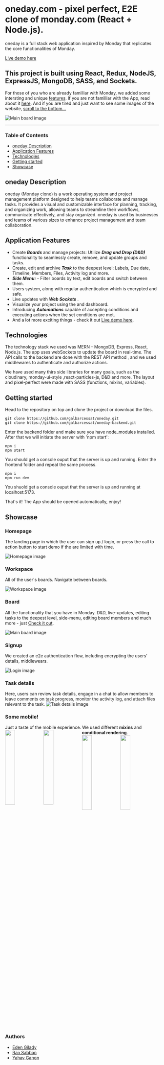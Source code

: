# oneday.com - pixel perfect, E2E clone of monday.com (React + Node.js). 

oneday is a full stack web application inspired by Monday that replicates the core functionalities of Monday.

[Live demo here](https://oneday-8mdx.onrender.com/ "oneday link")
## This project is built using React, Redux, NodeJS, ExpressJS, MongoDB, SASS, and Sockets.


For those of you who are already familliar with Monday, we added some intersting and unique [features](#application-features).
If you are not familliar with the App, read about it [here](#oneday-description).
And if you are tired and just want to see some images of the website, [scroll to the bottom...](#showcase)

![Main board image](/src/assets/img/onedayBoard.png "Board-main-page")

___

### Table of Contents
- [oneday Description](#oneday-description)
- [Application Features](#application-features)
- [Technologies](#technologies)
- [Getting started](#getting-started)
- [Showcase](#showcase)

## oneday Description
oneday (Monday clone) is a work operating system and project management platform designed to help teams collaborate and manage tasks. It provides a visual and customizable interface for planning, tracking, and organizing work, allowing teams to streamline their workflows, communicate effectively, and stay organized. oneday is used by businesses and teams of various sizes to enhance project management and team collaboration.

## Application Features
- Create ***Boards*** and manage projects: Utilize ***Drag and Drop (D&D)*** functionality to seamlessly create, remove, and update groups and tasks.
- Create, edit and archive ***Task*** to the deepest level: Labels, Due date, Timeline, Members, Files, Activity log and more.
- ***Side Menu:*** - Filter boards by text, edit boards and switch between them.
- Users system, along with regular authentication which is encrypted and safe.
- Live updates with ***Web Sockets*** .
- Visualize your project using the and dashboard.
- Introducing ***Automations*** capable of accepting conditions and executing actions when the set conditions are met.
- And a lot more exciting things - check it out [Live demo here](https://oneday-8mdx.onrender.com/ "oneday link").


## Technologies

The technology stack we used was MERN - MongoDB, Express, React, Node.js.
The app uses webSockets to update the board in real-time.
The API calls to the backend are done with the REST API method , and we used middlewares to authenticate and authorize actions.

We have used many thirs side libraries for many goals, such as the cloudinary, monday-ui-style ,react-particles-js, D&D and more.
The layout and pixel-perfect were made with SASS (functions, mixins, variables). 

## Getting started

Head to the repository on top and clone the project or download the files.

```
git clone https://github.com/galbarcessat/oneday.git
git clone https://github.com/galbarcessat/oneday-backend.git
```

Enter the backend folder and make sure you have node_modules installed. After that we will initiate the server with 'npm start':

```
npm i 
npm start
```

You should get a console ouput that the server is up and running.
Enter the frontend folder and repeat the same process.

```
npm i 
npm run dev
```

You shuold get a console ouput that the server is up and running at localhost:5173.

That's it! The App should be opened automatically, enjoy!

## Showcase

### Homepage
The landing page in which the user can sign up / login, or press the call to action button to start demo if the are limited with time.

![Homepage image](src/assets/img/onedayHomePage.png "Home-page")

### Workspace
All of the user's boards. Navigate between boards.

![Workspace image](src/assets/img/onedayBoardIndex.png "Workspace-page")

### Board
All the functionality that you have in Monday. D&D, live-updates, editing tasks to the deepest level, side-menu, editing board members and much more - just  [Check it out](https://oneday-8mdx.onrender.com/ "oneday link").

![Main board image](/src/assets/img/onedayBoard.png "Board-main-page")

### Signup
We created an e2e authentication flow, including encrypting the users' details, middlewears.

![Login image](/src/assets/img/onedayLogin.png "login-page")

### Task details
Here, users can review task details, engage in a chat to allow members to leave comments on task progress, monitor the activity log, and attach files relevant to the task.
![Task details image](/src/assets/img/onedayTaskDetails.png "task-details")



### Some mobile!
Just a taste of the mobile experience. We used different **mixins** and **conditional rendering**. 
<img src="/src/assets/img/onedayHomeMobile.png" width="25%" style="float: left"/><img src="/src/assets/img/onedayBoardMobile.png" width="25%" style="float: left;"/><img src="/src/assets/img/onedayTaskDetailsMobile.png" width="25%" style="float: left;"/><img src="/src/assets/img/onedayDashboardMobile.png" width="25%" style="float: left;"/>


### Authors
 - [Eden Gilady](https://github.com/EdenAlmighty)
 - [Ran Sabban](https://github.com/RanSabban)
 - [Yahav Ganon](https://github.com/YahavGanon)
